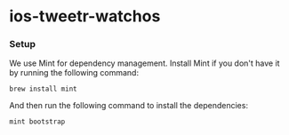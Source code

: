 # ios-tweetr-watchos

### Setup

We use Mint for dependency management. Install Mint if you don't have it by running the following command:
```
brew install mint
```
And then run the following command to install the dependencies:
```
mint bootstrap
```

